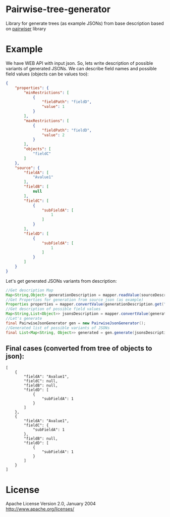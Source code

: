 # Pairwise-tree-generator

Library for generate trees (as example JSONs) from base description based on [pairwiser](https://github.com/3DRaven/pairwiser) library

# Example

We have WEB API with input json. So, lets write description of possible variants of generated JSONs.
We can describe field names and possible field values (objects can be values too):

```json
{
    "properties": {
        "minRestrictions": [
            {
                "fieldPath": "fieldD",
                "value": 1
            }
        ],
        "maxRestrictions": [
            {
                "fieldPath": "fieldD",
                "value": 2
            }
        ],
        "objects": [
            "fieldC"
        ]
    },
    "source": {
        "fieldA": [
            "Avalue1"
        ],
        "fieldB": [
            null
        ],
        "fieldC": [
            {
                "subFieldA": [
                    1
                ]
            }
        ],
        "fieldD": [
            {
                "subFieldA": [
                    1
                ]
            }
        ]
    }
}
```

Let's get generated JSONs variants from description:

```java
//Get description Map
Map<String,Object> generationDescription = mapper.readValue(sourceDescriptionJson,new TypeReference<Map<String,Object>>() {});
//Get Properties for generation from source json (as example)
Properties properties = mapper.convertValue(generationDescription.get("properties"),Properties.class);
//Get description of possible field values
Map<String,List<Object>> jsonsDescription = mapper.convertValue(generationDescription.get("source"),new TypeReference<Map<String,List<Object>>>() {});
//Let's generate
final PairwiseJsonGenerator gen = new PairwiseJsonGenerator();
//Generated list of possible variants of JSONs
final List<Map<String, Object>> generated = gen.generate(jsonsDescription, properties);
```

## Final cases (converted from tree of objects to json):

```
[
    {
        "fieldA": "Avalue1",
        "fieldC": null,
        "fieldB": null,
        "fieldD": [
            {
                "subFieldA": 1
            }
        ]
    },
    {
        "fieldA": "Avalue1",
        "fieldC": {
            "subFieldA": 1
        },
        "fieldB": null,
        "fieldD": [
            {
                "subFieldA": 1
            }
        ]
    }
]
```
# License

Apache License
Version 2.0, January 2004
http://www.apache.org/licenses/
